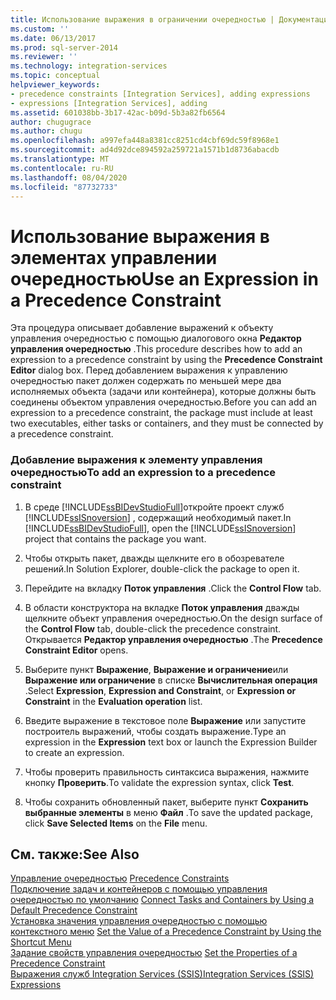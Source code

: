 ```yaml
---
title: Использование выражения в ограничении очередностью | Документация Майкрософт
ms.custom: ''
ms.date: 06/13/2017
ms.prod: sql-server-2014
ms.reviewer: ''
ms.technology: integration-services
ms.topic: conceptual
helpviewer_keywords:
- precedence constraints [Integration Services], adding expressions
- expressions [Integration Services], adding
ms.assetid: 601038bb-3b17-42ac-b09d-5b3a82fb6564
author: chugugrace
ms.author: chugu
ms.openlocfilehash: a997efa448a8381cc8251cd4cbf69dc59f8968e1
ms.sourcegitcommit: ad4d92dce894592a259721a1571b1d8736abacdb
ms.translationtype: MT
ms.contentlocale: ru-RU
ms.lasthandoff: 08/04/2020
ms.locfileid: "87732733"
---
```

# <a name="use-an-expression-in-a-precedence-constraint"></a><span data-ttu-id="abee1-102">Использование выражения в элементах управлении очередностью</span><span class="sxs-lookup"><span data-stu-id="abee1-102">Use an Expression in a Precedence Constraint</span></span>
  <span data-ttu-id="abee1-103">Эта процедура описывает добавление выражений к объекту управления очередностью с помощью диалогового окна **Редактор управления очередностью** .</span><span class="sxs-lookup"><span data-stu-id="abee1-103">This procedure describes how to add an expression to a precedence constraint by using the **Precedence Constraint Editor** dialog box.</span></span> <span data-ttu-id="abee1-104">Перед добавлением выражения к управлению очередностью пакет должен содержать по меньшей мере два исполняемых объекта (задачи или контейнера), которые должны быть соединены объектом управления очередностью.</span><span class="sxs-lookup"><span data-stu-id="abee1-104">Before you can add an expression to a precedence constraint, the package must include at least two executables, either tasks or containers, and they must be connected by a precedence constraint.</span></span>  
  
### <a name="to-add-an-expression-to-a-precedence-constraint"></a><span data-ttu-id="abee1-105">Добавление выражения к элементу управления очередностью</span><span class="sxs-lookup"><span data-stu-id="abee1-105">To add an expression to a precedence constraint</span></span>  
  
1.  <span data-ttu-id="abee1-106">В среде [!INCLUDE[ssBIDevStudioFull](../includes/ssbidevstudiofull-md.md)]откройте проект служб [!INCLUDE[ssISnoversion](../includes/ssisnoversion-md.md)] , содержащий необходимый пакет.</span><span class="sxs-lookup"><span data-stu-id="abee1-106">In [!INCLUDE[ssBIDevStudioFull](../includes/ssbidevstudiofull-md.md)], open the [!INCLUDE[ssISnoversion](../includes/ssisnoversion-md.md)] project that contains the package you want.</span></span>  
  
2.  <span data-ttu-id="abee1-107">Чтобы открыть пакет, дважды щелкните его в обозревателе решений.</span><span class="sxs-lookup"><span data-stu-id="abee1-107">In Solution Explorer, double-click the package to open it.</span></span>  
  
3.  <span data-ttu-id="abee1-108">Перейдите на вкладку **Поток управления** .</span><span class="sxs-lookup"><span data-stu-id="abee1-108">Click the **Control Flow** tab.</span></span>  
  
4.  <span data-ttu-id="abee1-109">В области конструктора на вкладке **Поток управления** дважды щелкните объект управления очередностью.</span><span class="sxs-lookup"><span data-stu-id="abee1-109">On the design surface of the **Control Flow** tab, double-click the precedence constraint.</span></span> <span data-ttu-id="abee1-110">Открывается **Редактор управления очередностью** .</span><span class="sxs-lookup"><span data-stu-id="abee1-110">The **Precedence Constraint Editor** opens.</span></span>  
  
5.  <span data-ttu-id="abee1-111">Выберите пункт **Выражение**, **Выражение и ограничение**или **Выражение или ограничение** в списке **Вычислительная операция** .</span><span class="sxs-lookup"><span data-stu-id="abee1-111">Select **Expression**, **Expression and Constraint**, or **Expression or Constraint** in the **Evaluation operation** list.</span></span>  
  
6.  <span data-ttu-id="abee1-112">Введите выражение в текстовое поле **Выражение** или запустите построитель выражений, чтобы создать выражение.</span><span class="sxs-lookup"><span data-stu-id="abee1-112">Type an expression in the **Expression** text box or launch the Expression Builder to create an expression.</span></span>  
  
7.  <span data-ttu-id="abee1-113">Чтобы проверить правильность синтаксиса выражения, нажмите кнопку **Проверить**.</span><span class="sxs-lookup"><span data-stu-id="abee1-113">To validate the expression syntax, click **Test**.</span></span>  
  
8.  <span data-ttu-id="abee1-114">Чтобы сохранить обновленный пакет, выберите пункт **Сохранить выбранные элементы** в меню **Файл** .</span><span class="sxs-lookup"><span data-stu-id="abee1-114">To save the updated package, click **Save Selected Items** on the **File** menu.</span></span>  
  
## <a name="see-also"></a><span data-ttu-id="abee1-115">См. также:</span><span class="sxs-lookup"><span data-stu-id="abee1-115">See Also</span></span>  
 <span data-ttu-id="abee1-116">[Управление очередностью](control-flow/precedence-constraints.md) </span><span class="sxs-lookup"><span data-stu-id="abee1-116">[Precedence Constraints](control-flow/precedence-constraints.md) </span></span>  
 <span data-ttu-id="abee1-117">[Подключение задач и контейнеров с помощью управления очередностью по умолчанию](../../2014/integration-services/connect-tasks-and-containers-by-using-a-default-precedence-constraint.md) </span><span class="sxs-lookup"><span data-stu-id="abee1-117">[Connect Tasks and Containers by Using a Default Precedence Constraint](../../2014/integration-services/connect-tasks-and-containers-by-using-a-default-precedence-constraint.md) </span></span>  
 <span data-ttu-id="abee1-118">[Установка значения управления очередностью с помощью контекстного меню](../../2014/integration-services/set-the-value-of-a-precedence-constraint-by-using-the-shortcut-menu.md) </span><span class="sxs-lookup"><span data-stu-id="abee1-118">[Set the Value of a Precedence Constraint by Using the Shortcut Menu](../../2014/integration-services/set-the-value-of-a-precedence-constraint-by-using-the-shortcut-menu.md) </span></span>  
 <span data-ttu-id="abee1-119">[Задание свойств управления очередностью](../../2014/integration-services/set-the-properties-of-a-precedence-constraint.md) </span><span class="sxs-lookup"><span data-stu-id="abee1-119">[Set the Properties of a Precedence Constraint](../../2014/integration-services/set-the-properties-of-a-precedence-constraint.md) </span></span>  
 [<span data-ttu-id="abee1-120">Выражения служб Integration Services (SSIS)</span><span class="sxs-lookup"><span data-stu-id="abee1-120">Integration Services &#40;SSIS&#41; Expressions</span></span>](expressions/integration-services-ssis-expressions.md)  
  
  
